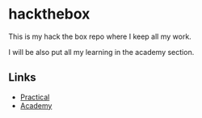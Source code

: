 # hackthebox

This is my hack the box repo where I keep all my work.

I will be also put all my learning in the academy section.

## Links

- [Practical](./practical/README.md)
- [Academy](./academy/README.md)
